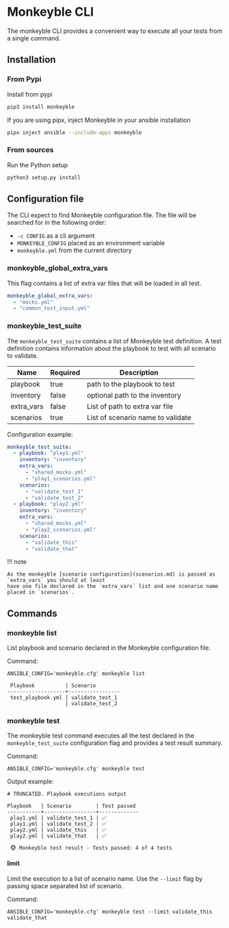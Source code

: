 # Monkeyble CLI

The monkeyble CLI provides a convenient way to execute all your tests from a single command.

## Installation

### From Pypi

Install from pypi
```bash
pip3 install monkeyble
```

If you are using pipx, inject Monkeyble in your ansible installation
```bash
pipx inject ansible --include-apps monkeyble
```

### From sources

Run the Python setup
```bash
python3 setup.py install
```

## Configuration file

The CLI expect to find Monkeyble configuration file. The file will be searched for in the following order:

- `-c CONFIG` as a cli argument
- `MONKEYBLE_CONFIG` placed as an environment variable
- `monkeyble.yml` from the current directory

### monkeyble_global_extra_vars

This flag contains a list of extra var files that will be loaded in all test.
```yaml
monkeyble_global_extra_vars:
  - "mocks.yml"
  - "common_test_input.yml"
```

### monkeyble_test_suite

The `monkeyble_test_suite` contains a list of Monkeyble test definition.
A test definition contains information about the playbook to test with all scenario to validate.

| Name       | Required | Description                       |
|------------|----------|-----------------------------------|
| playbook   | true     | path to the playbook to test      |
| inventory  | false    | optional path to the inventory    |
| extra_vars | false    | List of path to extra var file    |
| scenarios  | true     | List of scenario name to validate |

Configuration example:

```yaml
monkeyble_test_suite:
  - playbook: "play1.yml"
    inventory: "inventory"
    extra_vars:
      - "shared_mocks.yml"
      - "play1_scenarios.yml"
    scenarios:
      - "validate_test_1"
      - "validate_test_2"
  - playbook: "play2.yml"
    inventory: "inventory"
    extra_vars:
      - "shared_mocks.yml"
      - "play2_scenarios.yml"
    scenarios:
      - "validate_this"
      - "validate_that"
```

!!! note

    As the monkeyble [scenario configuration](scenarios.md) is passed as `extra_vars` you should at least 
    have one file declared in the `extra_vars` list and one scenario name placed in `scenarios`.

## Commands

### monkeyble list

List playbook and scenario declared in the Monkeyble configuration file.

Command:
```
ANSIBLE_CONFIG='monkeyble.cfg' monkeyble list 
```

```
 Playbook          | Scenario
-------------------+-----------------
 test_playbook.yml | validate_test_1
                   | validate_test_2
```

### monkeyble test

The monkeyble test command executes all the test declared in the `monkeyble_test_suite` configuration flag and provides
a test result summary.

Command:
```
ANSIBLE_CONFIG='monkeyble.cfg' monkeyble test 
```

Output example:
```
# TRUNCATED. Playbook executions output

Playbook   | Scenario        | Test passed
-----------+-----------------+-------------
 play1.yml | validate_test_1 | ✅
 play1.yml | validate_test_2 | ✅
 play2.yml | validate_this   | ✅
 play2.yml | validate_that   | ✅
 
 🐵 Monkeyble test result - Tests passed: 4 of 4 tests
```

#### limit

Limit the execution to a list of scenario name. Use the `--limit` flag by passing space separated list of scenario.

Command:
```
ANSIBLE_CONFIG='monkeyble.cfg' monkeyble test --limit validate_this validate_that
```
